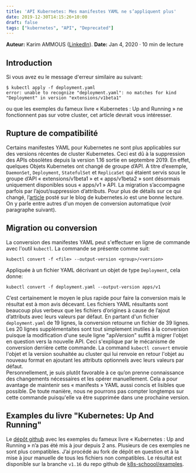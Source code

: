 ```yaml
---
title: 'API Kubernetes: Mes manifestes YAML ne s’appliquent plus'
date: 2019-12-30T14:15:26+10:00
draft: false
tags: ["kubernetes", "API", "Deprecated"] 
---
```




**Auteur:** Karim AMMOUS ([LinkedIn](https://www.linkedin.com/in/karim-ammous)). 
**Date:** Jan 4, 2020 · 10 min de lecture

## Introduction
Si vous avez eu le message d'erreur similaire au suivant:

```
$ kubectl apply -f deployment.yaml
error: unable to recognize "deployment.yaml": no matches for kind "Deployment" in version "extensions/v1beta1"
```
ou que les exemples du fameux livre « Kubernetes : Up and Running » ne fonctionnent pas sur votre cluster, cet article devrait vous intéresser.

## Rupture de compatibilité

Certains manifestes YAML pour Kubernetes ne sont plus applicables sur des versions récentes de cluster Kubernetes. Ceci est dû à la suppression des APIs obsolètes depuis la version 1.16 sortie en septembre 2019. En effet, quelques Objets Kubernetes ont changé de groupe d’API. A titre d’exemple, `DaemonSet`, `Deployment`, `StatefulSet` et `ReplicaSet` qui étaient servis sous le groupe d’API « extensions/v1beta1 » et « apps/v1beta2 » sont désormais uniquement disponibles sous « apps/v1 » API. La migration s’accompagne parfois par l’ajout/suppression d’attributs. Pour plus de détails sur ce qui changé, l’[article](https://kubernetes.io/blog/2019/07/18/api-deprecations-in-1-16/) posté sur le blog de kubernetes.io est une bonne lecture. On y parle entre autres d'un moyen de conversion automatique (voir paragraphe suivant).

## Migration ou conversion

La conversion des manifestes YAML peut s'effectuer en ligne de commande avec l'outil `kubectl`. La commande se présente comme suit:
```shell
kubectl convert -f <file> --output-version <group>/<version>
```
Appliquée à un fichier YAML décrivant un objet de type `Deployment`, cela donne:

```shell
kubectl convert -f deployment.yaml --output-version apps/v1
```

C’est certainement le moyen le plus rapide pour faire la conversion mais le résultat est à mon avis décevant. Les fichiers YAML résultants sont beaucoup plus verbeux que les fichiers d’origines à cause de l’ajout d’attributs avec leurs valeurs par défaut. En partant d'un fichier `deployment.yaml` de 19 lignes, la conversion retourne un fichier de 39 lignes. Les 20 lignes supplémentaites sont tout simplement inutiles à la conversion puisque la modification d'une seule ligne "apiVersion" suffit à migrer l'objet en question vers la nouvelle API. Ceci s'explique par le mécanisme de conversion derrière cette commande. La command `kubectl convert` envoie l'objet et la version souhaitée au cluster qui lui renvoie en retour l'objet au nouveau format en ajoutant les attributs optionnels avec leurs valeurs par défaut.  
Personnellement, je suis plutôt favorable à ce qu’on prenne connaissance des changements nécessaires et les opérer manuellement. Cela a pour avantage de maintenir ses « manifests » YAML aussi concis et lisibles que possible. De toute manière, nous ne pourrons pas compter longtemps sur cette commande puisqu'elle va être supprimée dans une prochaine version. 

## Examples du livre "Kubernetes: Up And Running" 
Le [dépôt github](https://github.com/kubernetes-up-and-running/examples) avec les exemples du fameux livre « Kubernetes : Up and Running »  n’a pas été mis à jour depuis 2 ans. Plusieurs de ces exemples ne sont plus compatibles. J’ai procédé au fork de dépôt en question et à la mise à jour manuelle de tous les fichiers non compatibles. Le résultat est disponible sur la branche `v1.16` du repo github de [k8s-schoool/examples](https://github.com/k8s-school/examples/tree/v1.16). 
